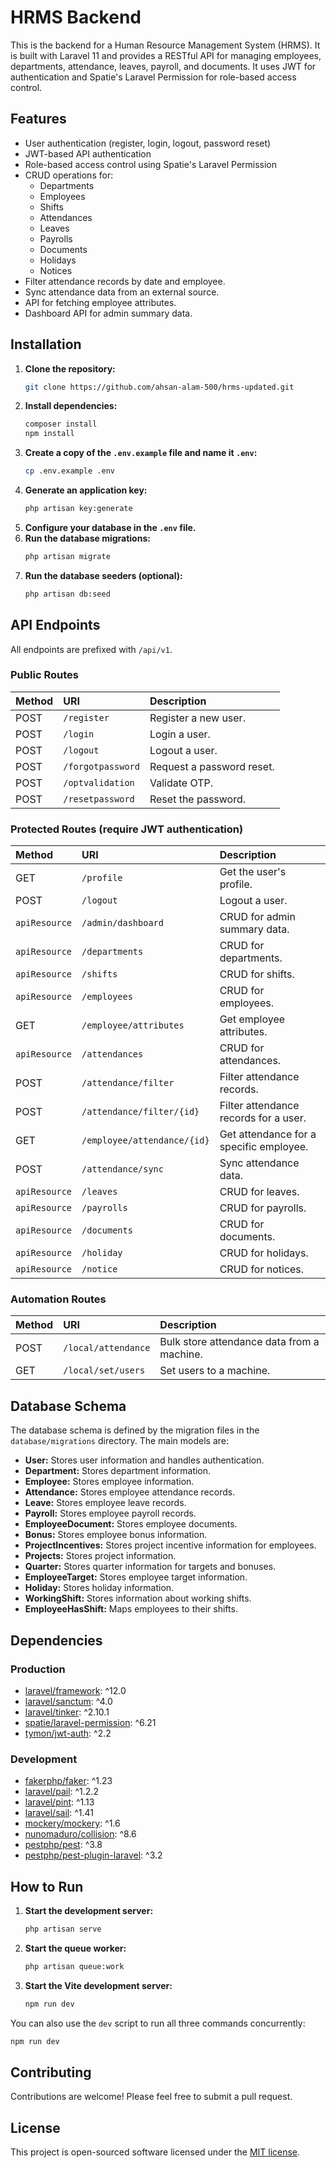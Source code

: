 # HRMS Backend

This is the backend for a Human Resource Management System (HRMS). It is built with Laravel 11 and provides a RESTful API for managing employees, departments, attendance, leaves, payroll, and documents. It uses JWT for authentication and Spatie's Laravel Permission for role-based access control.

## Features

*   User authentication (register, login, logout, password reset)
*   JWT-based API authentication
*   Role-based access control using Spatie's Laravel Permission
*   CRUD operations for:
    *   Departments
    *   Employees
    *   Shifts
    *   Attendances
    *   Leaves
    *   Payrolls
    *   Documents
    *   Holidays
    *   Notices
*   Filter attendance records by date and employee.
*   Sync attendance data from an external source.
*   API for fetching employee attributes.
*   Dashboard API for admin summary data.

## Installation

1.  **Clone the repository:**
    ```bash
    git clone https://github.com/ahsan-alam-500/hrms-updated.git
    ```
2.  **Install dependencies:**
    ```bash
    composer install
    npm install
    ```
3.  **Create a copy of the `.env.example` file and name it `.env`:**
    ```bash
    cp .env.example .env
    ```
4.  **Generate an application key:**
    ```bash
    php artisan key:generate
    ```
5.  **Configure your database in the `.env` file.**
6.  **Run the database migrations:**
    ```bash
    php artisan migrate
    ```
7.  **Run the database seeders (optional):**
    ```bash
    php artisan db:seed
    ```

## API Endpoints

All endpoints are prefixed with `/api/v1`.

### Public Routes

| Method | URI                  | Description              |
| :----- | :------------------- | :----------------------- |
| POST   | `/register`          | Register a new user.     |
| POST   | `/login`             | Login a user.            |
| POST   | `/logout`            | Logout a user.           |
| POST   | `/forgotpassword`    | Request a password reset.|
| POST   | `/optvalidation`     | Validate OTP.            |
| POST   | `/resetpassword`     | Reset the password.      |

### Protected Routes (require JWT authentication)

| Method      | URI                       | Description                                 |
| :---------- | :------------------------ | :------------------------------------------ |
| GET         | `/profile`                | Get the user's profile.                     |
| POST        | `/logout`                 | Logout a user.                              |
| `apiResource` | `/admin/dashboard`        | CRUD for admin summary data.                |
| `apiResource` | `/departments`            | CRUD for departments.                       |
| `apiResource` | `/shifts`                 | CRUD for shifts.                            |
| `apiResource` | `/employees`              | CRUD for employees.                         |
| GET         | `/employee/attributes`    | Get employee attributes.                    |
| `apiResource` | `/attendances`            | CRUD for attendances.                       |
| POST        | `/attendance/filter`      | Filter attendance records.                  |
| POST        | `/attendance/filter/{id}` | Filter attendance records for a user.       |
| GET         | `/employee/attendance/{id}` | Get attendance for a specific employee.     |
| POST        | `/attendance/sync`        | Sync attendance data.                       |
| `apiResource` | `/leaves`                 | CRUD for leaves.                            |
| `apiResource` | `/payrolls`               | CRUD for payrolls.                          |
| `apiResource` | `/documents`              | CRUD for documents.                         |
| `apiResource` | `/holiday`                | CRUD for holidays.                          |
| `apiResource` | `/notice`                 | CRUD for notices.                           |

### Automation Routes

| Method | URI                  | Description                               |
| :----- | :------------------- | :---------------------------------------- |
| POST   | `/local/attendance`  | Bulk store attendance data from a machine.|
| GET    | `/local/set/users`   | Set users to a machine.                   |

## Database Schema

The database schema is defined by the migration files in the `database/migrations` directory. The main models are:

*   **User:** Stores user information and handles authentication.
*   **Department:** Stores department information.
*   **Employee:** Stores employee information.
*   **Attendance:** Stores employee attendance records.
*   **Leave:** Stores employee leave records.
*   **Payroll:** Stores employee payroll records.
*   **EmployeeDocument:** Stores employee documents.
*   **Bonus:** Stores employee bonus information.
*   **ProjectIncentives:** Stores project incentive information for employees.
*   **Projects:** Stores project information.
*   **Quarter:** Stores quarter information for targets and bonuses.
*   **EmployeeTarget:** Stores employee target information.
*   **Holiday:** Stores holiday information.
*   **WorkingShift:** Stores information about working shifts.
*   **EmployeeHasShift:** Maps employees to their shifts.

## Dependencies

### Production
- [laravel/framework](https://laravel.com/): ^12.0
- [laravel/sanctum](https://laravel.com/docs/sanctum): ^4.0
- [laravel/tinker](https://github.com/laravel/tinker): ^2.10.1
- [spatie/laravel-permission](https://spatie.be/docs/laravel-permission/v6/introduction): ^6.21
- [tymon/jwt-auth](https://jwt-auth.readthedocs.io/en/develop/): ^2.2

### Development
- [fakerphp/faker](https://github.com/fakerphp/faker): ^1.23
- [laravel/pail](https://laravel.com/docs/11.x/pail): ^1.2.2
- [laravel/pint](https://github.com/laravel/pint): ^1.13
- [laravel/sail](https://laravel.com/docs/11.x/sail): ^1.41
- [mockery/mockery](https://github.com/mockery/mockery): ^1.6
- [nunomaduro/collision](https://github.com/nunomaduro/collision): ^8.6
- [pestphp/pest](https://pestphp.com/): ^3.8
- [pestphp/pest-plugin-laravel](https://pestphp.com/docs/plugins/laravel): ^3.2

## How to Run

1.  **Start the development server:**
    ```bash
    php artisan serve
    ```
2.  **Start the queue worker:**
    ```bash
    php artisan queue:work
    ```
3.  **Start the Vite development server:**
    ```bash
    npm run dev
    ```

You can also use the `dev` script to run all three commands concurrently:
```bash
npm run dev
```

## Contributing

Contributions are welcome! Please feel free to submit a pull request.

## License

This project is open-sourced software licensed under the [MIT license](httpshttps://opensource.org/licenses/MIT).
